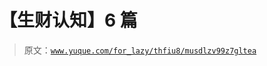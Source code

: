 # 【生财认知】6 篇

> 原文：[`www.yuque.com/for_lazy/thfiu8/musdlzv99z7gltea`](https://www.yuque.com/for_lazy/thfiu8/musdlzv99z7gltea)



